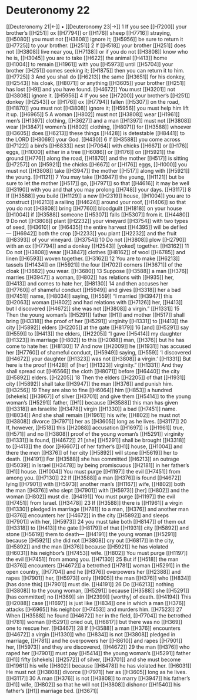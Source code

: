 # Deuteronomy 22
[[Deuteronomy 21|←]] • [[Deuteronomy 23|→]]
1 If you see [[H7200]] your brother’s [[H251]] ox [[H7794]] or [[H176]] sheep [[H7716]] straying, [[H5080]] you must not [[H3808]] ignore it; [[H5956]] be sure to return it [[H7725]] to your brother. [[H251]] 
2 If [[H518]] your brother [[H251]] does not [[H3808]] live near you, [[H7138]] or if you do not [[H3808]] know who he is, [[H3045]] you are to take [[H622]] the animal [[H413]] home [[H1004]] to remain [[H1961]] with you [[H5973]] until [[H5704]] your brother [[H251]] comes seeking it; [[H1875]] then you can return it to him. [[H7725]] 
3 And you shall do [[H6213]] the same [[H3651]] for his donkey, [[H2543]] his cloak, [[H8071]] or anything [[H3605]] your brother [[H251]] has lost [[H9]] and you have found. [[H4672]] You must [[H3201]] not [[H3808]] ignore it. [[H5956]] 
4 If you see [[H7200]] your brother’s [[H251]] donkey [[H2543]] or [[H176]] ox [[H7794]] fallen [[H5307]] on the road, [[H1870]] you must not [[H3808]] ignore it; [[H5956]] you must help him lift it up. [[H6965]] 
5 A woman [[H802]] must not [[H3808]] wear [[H1961]] men’s [[H1397]] clothing, [[H3627]] and a man [[H1397]] must not [[H3808]] wear [[H3847]] women’s [[H802]] clothing, [[H8071]] for [[H3588]] whoever [[H3605]] does [[H6213]] these things [[H428]] is detestable [[H8441]] to the LORD [[H3069]] your God. [[H430]] 
6 If [[H3588]] you come across [[H7122]] a bird’s [[H6833]] nest [[H7064]] with chicks [[H667]] or [[H176]] eggs, [[H1000]] either in a tree [[H6086]] or [[H176]] on [[H5921]] the ground [[H776]] along the road, [[H1870]] and the mother [[H517]] is sitting [[H7257]] on [[H5921]] the chicks [[H667]] or [[H176]] eggs, [[H1000]] you must not [[H3808]] take [[H3947]] the mother [[H517]] along with [[H5921]] the young. [[H1121]] 
7 You may take [[H3947]] the young, [[H1121]] but be sure to let the mother [[H517]] go, [[H7971]] so that [[H4616]] it may be well [[H3190]] with you  and that you may prolong [[H748]] your days. [[H3117]] 
8 If [[H3588]] you build [[H1129]] a new [[H2319]] house, [[H1004]] you are to construct [[H6213]] a railing [[H4624]] around your roof, [[H1406]] so that you do not [[H3808]] bring [[H7760]] bloodguilt [[H1818]] on your house [[H1004]] if [[H3588]] someone [[H5307]] falls [[H5307]] from it. [[H4480]] 
9 Do not [[H3808]] plant [[H2232]] your vineyard [[H3754]] with two types of seed, [[H3610]] or [[H6435]] the entire harvest [[H4395]] will be defiled— [[H6942]] both the crop [[H2233]] you plant [[H2232]] and the fruit [[H8393]] of your vineyard. [[H3754]] 
10 Do not [[H3808]] plow [[H2790]] with an ox [[H7794]] and a donkey [[H2543]] [yoked] together. [[H3162]] 
11 Do not [[H3808]] wear [[H3847]] clothes [[H8162]] of wool [[H6785]] and linen [[H6593]] woven together. [[H3162]] 
12 You are to make [[H6213]] tassels [[H1434]] on [[H5921]] the four [[H702]] corners [[H3671]] of the cloak [[H3682]] you wear. [[H3680]] 
13 Suppose [[H3588]] a man [[H376]] marries [[H3947]] a woman, [[H802]] has relations with [[H935]] her, [[H413]] and comes to hate her, [[H8130]] 
14 and then accuses her [[H7760]] of shameful conduct [[H5949]] and gives [[H3318]] her a bad [[H7451]] name, [[H8034]] saying, [[H559]] “I married [[H3947]] this [[H2063]] woman [[H802]] and had relations with [[H7126]] her, [[H413]] but I discovered [[H4672]] she was not [[H3808]] a virgin.” [[H1331]] 
15 Then the young woman’s [[H5291]] father [[H1]] and mother [[H517]] shall bring [[H3318]] the proof of her [[H5291]] virginity [[H1331]] to [[H413]] the city [[H5892]] elders [[H2205]] at the gate [[H8179]] 
16 [and] [[H5291]] say [[H559]] to [[H413]] the elders, [[H2205]] “I gave [[H5414]] my daughter [[H1323]] in marriage [[H802]] to this [[H2088]] man, [[H376]] but he has come to hate her. [[H8130]] 
17 And now [[H2009]] he [[H1931]] has accused her [[H7760]] of shameful conduct, [[H5949]] saying, [[H559]] ‘I discovered [[H4672]] your daughter [[H1323]] was not [[H3808]] a virgin.’ [[H1331]] But here is the proof [[H428]] of [her] [[H1323]] virginity.” [[H1331]] And they shall spread out [[H6566]] the cloth [[H8071]] before [[H6440]] the city [[H5892]] elders. [[H2205]] 
18 Then the elders [[H2205]] of that [[H1931]] city [[H5892]] shall take [[H3947]] the man [[H376]] and punish him. [[H3256]] 
19 They are also to fine [[H6064]] him [[H853]] a hundred [shekels] [[H3967]] of silver [[H3701]] and give them [[H5414]] to the young woman’s [[H5291]] father, [[H1]] because [[H3588]] this man has given [[H3318]] an Israelite [[H3478]] virgin [[H1330]] a bad [[H7451]] name. [[H8034]] And she shall remain [[H1961]] his wife; [[H802]] he must not [[H3808]] divorce [[H7971]] her as [[H3605]] long as he lives. [[H3117]] 
20 If, however, [[H518]] this [[H2088]] accusation [[H1697]] is [[H1961]] true, [[H571]] and no [[H3808]] proof of the young woman’s [[H5291]] virginity [[H1331]] is found, [[H4672]] 
21 [she] [[H5291]] shall be brought [[H3318]] to [[H413]] the door [[H6607]] of her father’s [[H1]] house, [[H1004]] and there the men [[H376]] of her city [[H5892]] will stone [[H5619]] her to death. [[H4191]] For [[H3588]] she has committed [[H6213]] an outrage [[H5039]] in Israel [[H3478]] by being promiscuous [[H2181]] in her father’s [[H1]] house. [[H1004]] You must purge [[H1197]] the evil [[H7451]] from among you. [[H7130]] 
22 If [[H3588]] a man [[H376]] is found [[H4672]] lying [[H7901]] with [[H5973]] another man’s [[H1167]] wife, [[H802]] both the man [[H376]] who slept [[H7901]] with [[H5973]] [her] [[H802]] and the woman [[H802]] must die. [[H4191]] You must purge [[H1197]] the evil [[H7451]] from Israel. [[H3478]] 
23 If [[H3588]] there is [[H1961]] a virgin [[H1330]] pledged in marriage [[H781]] to a man, [[H376]] and another man [[H376]] encounters her [[H4672]] in the city [[H5892]] and sleeps [[H7901]] with her, [[H5973]] 
24 you must take both [[H8147]] of them out [[H3318]] to [[H413]] the gate [[H8179]] of that [[H1931]] city [[H5892]] and stone [[H5619]] them to death— [[H4191]] the young woman [[H5291]] because [[H5921]] she did not [[H3808]] cry out [[H6817]] in the city, [[H5892]] and the man [[H376]] because [[H5921]] he has violated [[H6031]] his neighbor’s [[H7453]] wife. [[H802]] You must purge [[H1197]] the evil [[H7451]] from among you. [[H7130]] 
25 But if [[H518]] the man [[H376]] encounters [[H4672]] a betrothed [[H781]] woman [[H5291]] in the open country, [[H7704]] and he [[H376]] overpowers her [[H2388]] and rapes [[H7901]] her, [[H5973]] only [[H905]] the man [[H376]] who [[H834]] [has done this] [[H7901]] must die. [[H4191]] 
26 Do [[H6213]] nothing [[H3808]] to the young woman, [[H5291]] because [[H3588]] she [[H5291]] [has committed] no [[H369]] sin [[H2399]] [worthy] of death. [[H4194]] This [[H2088]] case [[H1697]] is just like [[H834]] one in which a man [[H376]] attacks [[H6965]] his neighbor [[H7453]] and murders him. [[H7523]] 
27 When [[H3588]] he found [[H4672]] her in the field, [[H7704]] the betrothed [[H781]] woman [[H5291]] cried out, [[H6817]] but there was no [[H369]] one to rescue her. [[H3467]] 
28 If [[H3588]] a man [[H376]] encounters [[H4672]] a virgin [[H1330]] who [[H834]] is not [[H3808]] pledged in marriage, [[H781]] and he overpowers her [[H8610]] and rapes [[H7901]] her, [[H5973]] and they are discovered, [[H4672]] 
29 the man [[H376]] who raped her [[H7901]] must pay [[H5414]] the young woman’s [[H5291]] father [[H1]] fifty [shekels] [[H2572]] of silver, [[H3701]] and  she must become [[H1961]] his wife [[H802]] because [[H8478]] he has violated her. [[H6031]] He must not [[H3808]] divorce [[H7971]] her as [[H3605]] long as he lives. [[H3117]] 
30 A man [[H376]] is not [[H3808]] to marry [[H3947]] his father’s [[H1]] wife, [[H802]] so that he will not [[H3808]] dishonor [[H1540]] his father’s [[H1]] marriage bed. [[H3671]] 
